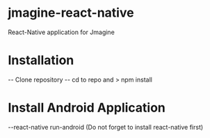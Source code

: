 # jmagine-react-native
React-Native application for Jmagine
# Installation
-- Clone repository
-- cd to repo and > npm install
# Install Android Application
--react-native run-android (Do not forget to install react-native first)

